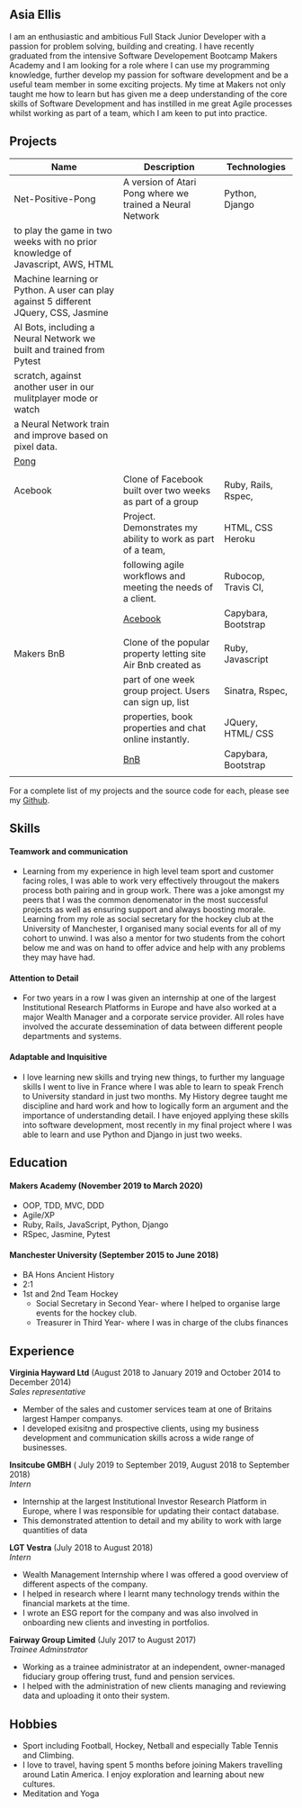 ## Asia Ellis

I am an enthusiastic and ambitious Full Stack Junior Developer with a passion for problem solving, building and creating. I have recently graduated from the intensive Software Developement Bootcamp Makers Academy and I am looking for a role where I can use my programming knowledge, further develop my passion for software development and be a useful team member in some exciting projects. My time at Makers not only taught me how to learn but has given me a deep understanding of the core skills of Software Development and has instilled in me great Agile processes whilst working as part of a team, which I am keen to put into practice. 


## Projects

| Name                      | Description                                                    | Technologies           |
| --------------------------|----------------------------------------------------------------| -----------------------|
| Net-Positive-Pong         | A version of Atari Pong where we trained a Neural Network       | Python, Django      
|                            to play the game in two weeks with no prior knowledge of        Javascript, AWS, HTML  
|                            Machine learning or Python. A user can play against 5 different JQuery, CSS, Jasmine   
|                            AI Bots, including a Neural Network we built and trained from   Pytest                        
|                            scratch, against another user in our mulitplayer mode or watch                         
|                            a Neural Network train and improve based on pixel data.                                
|                           [Pong](https://github.com/asiaellis5/Net-positive-pong)         |                        |
|                           |                                                                |                        |
| Acebook                   | Clone of Facebook built over two weeks as part of a group      | Ruby, Rails, Rspec,    |
|                           |  Project. Demonstrates my ability to work as part of a team,   | HTML, CSS Heroku       |    
|                           | following agile workflows and meeting the needs of a client.   | Rubocop, Travis CI,    | 
|                           |    [Acebook](https://github.com/asiaellis5/acebook-U-JAKD)     | Capybara, Bootstrap    |
|                           |                                                                |                        |
| Makers BnB                | Clone of the popular property letting site Air Bnb created as  | Ruby, Javascript       |
|                           | part of one week group project. Users can sign up, list        | Sinatra, Rspec,        |  
|                           | properties, book properties and chat online instantly.         | JQuery, HTML/ CSS      |
|                           |[BnB](https://github.com/asiaellis5/Makers-Bnb)                 | Capybara, Bootstrap    |
|                           |                                                                |                        |

For a complete list of my projects and the source code for each, please see my [Github](https://github.com/asiaellis5).

## Skills

#### Teamwork and communication

- Learning from my experience in high level team sport and customer facing roles, I was able to work very effectively througout the makers process both pairing and in group work. There was a joke amongst my peers that I was the common denomenator in the most successful projects as well as ensuring support and always boosting morale. Learning from my role as social secretary for the hockey club at the University of Manchester, I organised many social events for all of my cohort to unwind. I was also a mentor for two students from the cohort below me and was on hand to offer advice and help with any problems they may have had.  

#### Attention to Detail

- For two years in a row I was given an internship at one of the largest Institutional Research Platforms in Europe and have also worked at a major Wealth Manager and a corporate service provider. All roles have involved the accurate dessemination of data between different people departments and systems.

#### Adaptable and Inquisitive

- I love learning new skills and trying new things, to further my language skills I went to live in France where I was able to learn to speak French to University standard in just two months. My History degree taught me discipline and hard work and how to logically form an argument and the importance of understanding detail. I have enjoyed applying these skills into software development, most recently in my final project where I was able to learn and use Python and Django in just two weeks.


## Education

#### Makers Academy (November 2019 to March 2020)

- OOP, TDD, MVC, DDD
- Agile/XP
- Ruby, Rails, JavaScript, Python, Django
- RSpec, Jasmine, Pytest

#### Manchester University (September 2015 to June 2018)

- BA Hons Ancient History
- 2:1
- 1st and 2nd Team Hockey
  - Social Secretary in Second Year- where I helped to organise large events for the hockey club.
  - Treasurer in Third Year- where I was in charge of the clubs finances 

## Experience

**Virginia Hayward Ltd** (August 2018 to January 2019 and  October 2014 to December 2014)   
*Sales representative*  
- Member of the sales and customer services team at one of Britains largest Hamper companys.
- I developed exisitng and prospective clients, using my business development and communication skills across a wide range of businesses.

**Insitcube GMBH** ( July 2019 to September 2019, August 2018 to September 2018)    
*Intern*  
- Internship at the largest Institutional Investor Research Platform in Europe, where I was responsible for updating their contact database.
- This demonstrated attention to detail and my ability to work with large quantities of data

**LGT Vestra** (July 2018 to August 2018)   
*Intern*  
- Wealth Management Internship where I was offered a good overview of different aspects of the company.
- I helped in research where I learnt many technology trends within the financial markets at the time.
- I wrote an ESG report for the company and was also involved in onboarding new clients and investing in portfolios.

**Fairway Group Limited** (July 2017 to August 2017)   
*Trainee Adminstrator*  
- Working as a trainee administrator at an independent, owner-managed fiduciary group offering trust, fund and pension services. 
- I helped with the administration of new clients managing and reviewing data and uploading it onto their system.

## Hobbies

- Sport including Football, Hockey, Netball and especially Table Tennis and Climbing.
- I love to travel, having spent 5 months before joining Makers travelling around Latin America. I enjoy exploration and learning about new cultures.
- Meditation and Yoga
